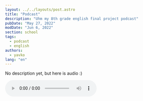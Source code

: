 ```yaml
---
layout: ../../layouts/post.astro
title: "Podcast"
description: "Uhm my 8th grade english final project podcast"
pubDate: "May 27, 2022"
modDate: "Jun 6, 2022"
section: school
tags:
  - podcast
  - english
authors:
  - yavko
lang: "en"
---
```


No description yet, but here is audio :)

<audio controls="controls">
  <source src="/podcast-final.mp3" type="audio/mpeg" />
Your browser does not support the audio element.
</audio>
